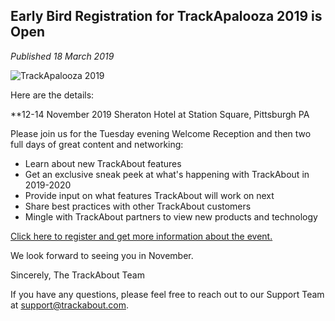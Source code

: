 ## Early Bird Registration for TrackApalooza 2019 is Open
*Published 18 March 2019*

![TrackApalooza 2019](https://corp.trackabout.com/hs-fs/hubfs/TrackApalooza%20logo.jpg?width=347&name=TrackApalooza%20logo.jpg)

Here are the details: 

**12-14 November 2019
Sheraton Hotel at Station Square,
Pittsburgh PA

Please join us for the Tuesday evening Welcome Reception and then two full days of great content and networking:

<ul>
<li>Learn about new TrackAbout features</li>
<li>Get an exclusive sneak peek at what's happening with TrackAbout in 2019-2020</li>
<li>Provide input on what features TrackAbout will work on next</li>
<li>Share best practices with other TrackAbout customers</li>
<li>Mingle with TrackAbout partners to view new products and technology</li>
</ul>

[Click here to register and get more information about the event.](https://corp.trackabout.com/trackapalooza-2019-registration "Click here to register and get more information about the event.")

We look forward to seeing you in November.

Sincerely,
The TrackAbout Team

If you have any questions, please feel free to reach out to our Support Team at <a href="mailto:support@trackabout.com">support@trackabout.com</a>.
